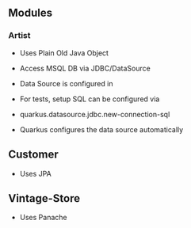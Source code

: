 ## Modules

### Artist

- Uses Plain Old Java Object
- Access MSQL DB via JDBC/DataSource

- Data Source is configured in
- For tests, setup SQL can be configured via 
- quarkus.datasource.jdbc.new-connection-sql
- Quarkus configures the data source automatically

## Customer

- Uses JPA

## Vintage-Store

- Uses Panache